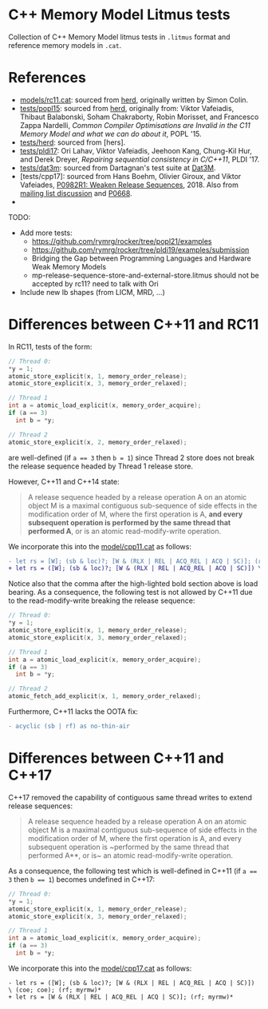 C++ Memory Model Litmus tests
============================

Collection of C++ Memory Model litmus tests in `.litmus` format and reference memory models in `.cat`.

# References

- [models/rc11.cat](./models/rc11.cat): sourced from [herd], originally written by Simon Colin.
- [tests/popl15](./tests/popl15): sourced from [herd], originally from: Viktor Vafeiadis, Thibaut Balabonski, Soham Chakraborty, Robin Morisset, and Francesco Zappa Nardelli, _Common Compiler Optimisations are Invalid in the C11 Memory Model and what we can do about it_, POPL '15.
- [tests/herd](./tests/herd): sourced from [hers].
- [tests/pldi17](./tests/pld17): Ori Lahav, Viktor Vafeiadis, Jeehoon Kang, Chung-Kil Hur, and Derek Dreyer, _Repairing sequential consistency in C/C++11_, PLDI '17.
- [tests/dat3m](./tests/dat3m): sourced from Dartagnan's test suite at [Dat3M](https://github.com/hernanponcedeleon/Dat3M).
- [tests/cpp17]: sourced from Hans Boehm, Olivier Giroux, and Viktor Vafeiades, [P0982R1: Weaken Release Sequences](https://www.open-std.org/jtc1/sc22/wg21/docs/papers/2018/p0982r1.html), 2018. Also from [mailing list discussion](https://lists.isocpp.org/parallel/2018/03/1643.php) and [P0668](http://wg21.link/p0668).
- [tests/paul_oota]: https://github.com/paulmckrcu/oota/tree/master/litmus

[herd]: https://github.com/herd/herdtools7

TODO:
- Add more tests:
  - https://github.com/rymrg/rocker/tree/popl21/examples
  - https://github.com/rymrg/rocker/tree/pldi19/examples/submission
  - Bridging the Gap between Programming Languages and Hardware Weak Memory Models
  - mp-release-sequence-store-and-external-store.litmus should not be accepted by rc11? need to talk with Ori
- Include new lb shapes (from LICM, MRD, ...)


# Differences between C++11 and RC11

In RC11, tests of the form:

```cpp
// Thread 0:
*y = 1;
atomic_store_explicit(x, 1, memory_order_release);
atomic_store_explicit(x, 3, memory_order_relaxed);

// Thread 1
int a = atomic_load_explicit(x, memory_order_acquire);
if (a == 3)
  int b = *y;

// Thread 2
atomic_store_explicit(x, 2, memory_order_relaxed);
```

are well-defined (if `a == 3` then `b = 1`) since Thread 2 store does not break the release sequence headed by Thread 1 release store.

However, C++11 and C++14 state:

> A release sequence headed by a release operation A on an atomic object M is a maximal contiguous sub-sequence of side effects in the modification order of M, where the first operation is A, **and every subsequent operation is performed by the same thread that performed A**, or is an atomic read-modify-write operation.

We incorporate this into the [model/cpp11.cat](./model/cpp11.cat) as follows:

```diff
- let rs = [W]; (sb & loc)?; [W & (RLX | REL | ACQ_REL | ACQ | SC)]; (rf; myrmw)*
+ let rs = ([W]; (sb & loc)?; [W & (RLX | REL | ACQ_REL | ACQ | SC)]) \ (coe; coe); (rf; myrmw)*
```

Notice also that the comma after the high-lighted bold section above is load bearing.
As a consequence, the following test is not allowed by C++11 due to the read-modify-write breaking the release sequence:

```cpp
// Thread 0:
*y = 1;
atomic_store_explicit(x, 1, memory_order_release);
atomic_store_explicit(x, 3, memory_order_relaxed);

// Thread 1
int a = atomic_load_explicit(x, memory_order_acquire);
if (a == 3)
  int b = *y;

// Thread 2
atomic_fetch_add_explicit(x, 1, memory_order_relaxed);
```

Furthermore, C++11 lacks the OOTA fix:

```diff
- acyclic (sb | rf) as no-thin-air
```

# Differences between C++11 and C++17

C++17 removed the capability of contiguous same thread writes to extend release sequences:

> A release sequence headed by a release operation A on an atomic object M is a maximal contiguous sub-sequence of side effects in the modification order of M, where the first operation is A, and every subsequent operation is ~performed by the same thread that performed A**, or is~ an atomic read-modify-write operation.

As a consequence, the following test which is well-defined in C++11 (if `a == 3` then `b == 1`) becomes undefined in C++17:

```cpp
// Thread 0:
*y = 1;
atomic_store_explicit(x, 1, memory_order_release);
atomic_store_explicit(x, 3, memory_order_relaxed);

// Thread 1
int a = atomic_load_explicit(x, memory_order_acquire);
if (a == 3)
  int b = *y;
```

We incorporate this into the [model/cpp17.cat](./model/cpp17.cat) as follows:

```
- let rs = ([W]; (sb & loc)?; [W & (RLX | REL | ACQ_REL | ACQ | SC)]) \ (coe; coe); (rf; myrmw)*
+ let rs = [W & (RLX | REL | ACQ_REL | ACQ | SC)]; (rf; myrmw)*
```